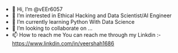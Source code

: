 - 👋 Hi, I’m @vEEr6057
- 👀 I’m interested in Ethical Hacking and Data Scientist/AI Engineer
- 🌱 I’m currently learning Python With Data Science
- 💞️ I’m looking to collaborate on ...
- 📫 How to reach me You can reach me through my Linkdin :- https://www.linkdin.com/in/veershah1686

<!---
vEEr6057/vEEr6057 is a ✨ special ✨ repository because its `README.md` (this file) appears on your GitHub profile.
You can click the Preview link to take a look at your changes.
--->

